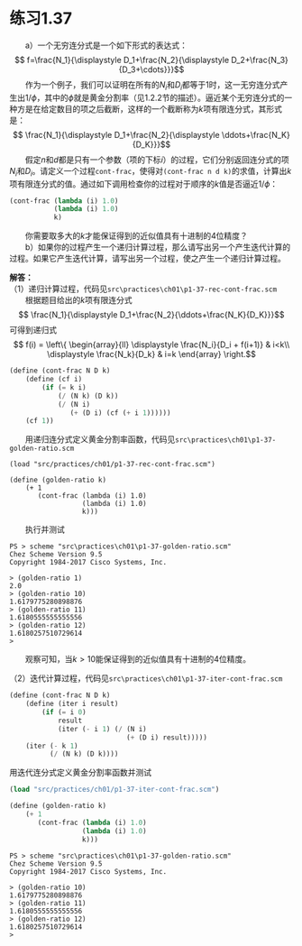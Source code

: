 # 练习1.37
&emsp;&emsp;a）一个无穷连分式是一个如下形式的表达式：$$
f=\frac{N_1}{\displaystyle D_1+\frac{N_2}{\displaystyle D_2+\frac{N_3}{D_3+\cdots}}}$$&emsp;&emsp;作为一个例子，我们可以证明在所有的$N_i$和$D_i$都等于1时，这一无穷连分式产生出$1/\phi$，其中的$\phi$就是黄金分割率（见1.2.2节的描述）。逼近某个无穷连分式的一种方是在给定数目的项之后截断，这样的一个截断称为$k$项有限连分式，其形式是：$$
\frac{N_1}{\displaystyle D_1+\frac{N_2}{\displaystyle \ddots+\frac{N_K}{D_K}}}$$&emsp;&emsp;假定$n$和$d$都是只有一个参数（项的下标$i$）的过程，它们分别返回连分式的项$N_i$和$D_i$。请定义一个过程`cont-frac`，使得对`(cont-frac n d k)`的求值，计算出$k$项有限连分式的值。通过如下调用检查你的过程对于顺序的$k$值是否逼近$1 / \phi$：
```lisp
(cont-frac (lambda (i) 1.0)
           (lambda (i) 1.0)
           k)
```
&emsp;&emsp;你需要取多大的$k$才能保证得到的近似值具有十进制的4位精度？  
&emsp;&emsp;b）如果你的过程产生一个递归计算过程，那么请写出另一个产生迭代计算的过程。如果它产生迭代计算，请写出另一个过程，使之产生一个递归计算过程。

**解答：**  
（1）递归计算过程，代码见`src\practices\ch01\p1-37-rec-cont-frac.scm`
&emsp;&emsp;根据题目给出的$k$项有限连分式$$
\frac{N_1}{\displaystyle D_1+\frac{N_2}{\ddots+\frac{N_K}{D_K}}}$$可得到递归式$$
f(i) = \left\{ \begin{array}{ll}
\displaystyle \frac{N_i}{D_i + f(i+1)} & i<k\\
\displaystyle \frac{N_k}{D_k} & i=k
\end{array} \right.$$

```lisp
(define (cont-frac N D k)
    (define (cf i)
        (if (= k i)
            (/ (N k) (D k))
            (/ (N i)
               (+ (D i) (cf (+ i 1))))))
    (cf 1))
```
&emsp;&emsp;用递归连分式定义黄金分割率函数，代码见`src\practices\ch01\p1-37-golden-ratio.scm`
```
(load "src/practices/ch01/p1-37-rec-cont-frac.scm")

(define (golden-ratio k)
    (+ 1
       (cont-frac (lambda (i) 1.0)
                  (lambda (i) 1.0)
                  k)))
```
&emsp;&emsp;执行并测试
```shell
PS > scheme "src\practices\ch01\p1-37-golden-ratio.scm"
Chez Scheme Version 9.5
Copyright 1984-2017 Cisco Systems, Inc.

> (golden-ratio 1)
2.0
> (golden-ratio 10)
1.6179775280898876
> (golden-ratio 11)
1.6180555555555556
> (golden-ratio 12)
1.6180257510729614
>
```
&emsp;&emsp;观察可知，当$k>10$能保证得到的近似值具有十进制的4位精度。

（2）迭代计算过程，代码见`src\practices\ch01\p1-37-iter-cont-frac.scm`
```lisp
(define (cont-frac N D k)
    (define (iter i result)
        (if (= i 0)
            result
            (iter (- i 1) (/ (N i)
                             (+ (D i) result)))))
    (iter (- k 1)
          (/ (N k) (D k))))
```
用迭代连分式定义黄金分割率函数并测试
```lisp
(load "src/practices/ch01/p1-37-iter-cont-frac.scm")

(define (golden-ratio k)
    (+ 1
       (cont-frac (lambda (i) 1.0)
                  (lambda (i) 1.0)
                  k)))
```
```shell
PS > scheme "src\practices\ch01\p1-37-golden-ratio.scm"
Chez Scheme Version 9.5
Copyright 1984-2017 Cisco Systems, Inc.

> (golden-ratio 10)
1.6179775280898876
> (golden-ratio 11)
1.6180555555555556
> (golden-ratio 12)
1.6180257510729614
> 
```